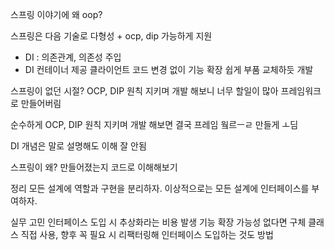 스프링 이야기에 왜 oop?

스프링은 다음 기술로 다형성 + ocp, dip 가능하게 지원
- DI : 의존관계, 의존성 주입
- DI 컨테이너 제공
클라이언트 코드 변경 없이 기능 확장
쉽게 부품 교체하듯 개발

스프링이 없던 시절?
OCP, DIP 원칙 지키며 개발 해보니 너무 할일이 많아 프레임워크로 만들어버림

순수하게 OCP, DIP 원칙 지키며 개발 해보면 결국 프레임 웤르ㅡㄹ 만들게 ㅗ딤

DI 개념은 말로 설명해도 이해 잘 안됨

스프링이 왜? 만들어졌는지 코드로 이해해보기

정리
모든 설계에 역할과 구현을 분리하자.
이상적으로는 모든 설계에 인터페이스를 부여하자.

실무 고민
인터페이스 도입 시 추상화라는 비용 발생
기능 확장 가능성 없다면 구체 클래스 직접 사용, 향후 꼭 필요 시 리팩터링해 인터페이스 도입하는 것도 방법

